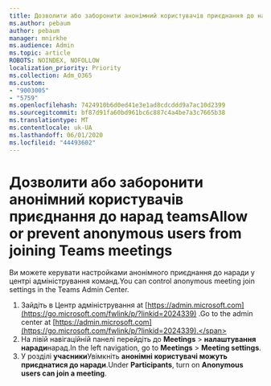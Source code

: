 ```yaml
---
title: Дозволити або заборонити анонімний користувачів приєднання до нарад teams
ms.author: pebaum
author: pebaum
manager: mnirkhe
ms.audience: Admin
ms.topic: article
ROBOTS: NOINDEX, NOFOLLOW
localization_priority: Priority
ms.collection: Adm_O365
ms.custom:
- "9003005"
- "5759"
ms.openlocfilehash: 7424910b6d0ed41e3e1ad8cdcddd9a7ac10d2399
ms.sourcegitcommit: bf87d91fa60bd961bc6c887c4a4be7a3c7665b38
ms.translationtype: MT
ms.contentlocale: uk-UA
ms.lasthandoff: 06/01/2020
ms.locfileid: "44493602"
---
```

# <a name="allow-or-prevent-anonymous-users-from-joining-teams-meetings"></a><span data-ttu-id="59bef-102">Дозволити або заборонити анонімний користувачів приєднання до нарад teams</span><span class="sxs-lookup"><span data-stu-id="59bef-102">Allow or prevent anonymous users from joining Teams meetings</span></span>

<span data-ttu-id="59bef-103">Ви можете керувати настройками анонімного приєднання до наради у центрі адміністрування команд.</span><span class="sxs-lookup"><span data-stu-id="59bef-103">You can control anonymous meeting join settings in the Teams Admin Center.</span></span>

1.  <span data-ttu-id="59bef-104">Зайдіть в Центр адміністрування at [https://admin.microsoft.com](https://go.microsoft.com/fwlink/p/?linkid=2024339) .</span><span class="sxs-lookup"><span data-stu-id="59bef-104">Go to the admin center at  [https://admin.microsoft.com](https://go.microsoft.com/fwlink/p/?linkid=2024339).</span></span>
2.  <span data-ttu-id="59bef-105">На лівій навігаційній панелі перейдіть до **Meetings**   >   **налаштування наради**нарад.</span><span class="sxs-lookup"><span data-stu-id="59bef-105">In the left navigation, go to  **Meetings**  >  **Meeting settings**.</span></span>
3.  <span data-ttu-id="59bef-106">У розділі **учасники**Увімкніть **анонімні користувачі можуть приєднатися до наради**.</span><span class="sxs-lookup"><span data-stu-id="59bef-106">Under  **Participants**, turn on  **Anonymous users can join a meeting**.</span></span>